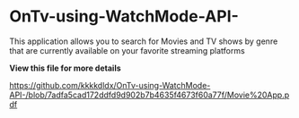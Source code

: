 # OnTv-using-WatchMode-API-

This application allows you to search for Movies and TV shows by genre that are currently available on your favorite streaming platforms 

**View this file for more details**

https://github.com/kkkkdldx/OnTv-using-WatchMode-API-/blob/7adfa5cad172ddfd9d902b7b4635f4673f60a77f/Movie%20App.pdf
